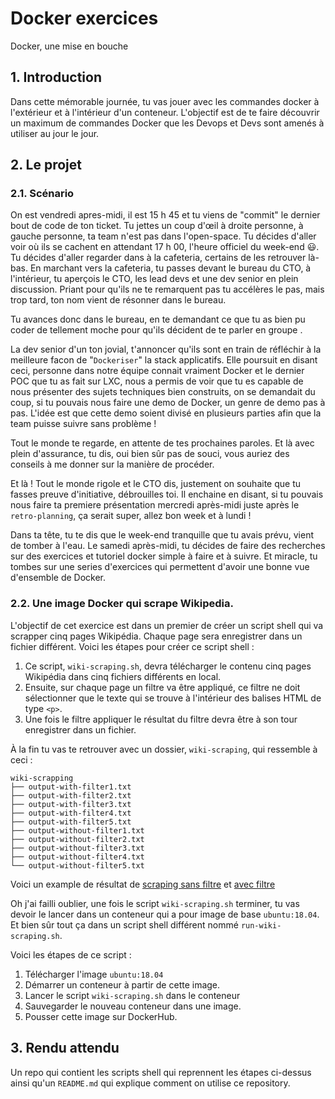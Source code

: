 # Docker exercices 
Docker, une mise en bouche

## 1. Introduction
Dans cette mémorable journée, tu vas jouer avec les commandes docker à l'extérieur et à l'intérieur d'un conteneur.
L'objectif est de te faire découvrir un maximum de commandes Docker que les Devops et Devs sont amenés à utiliser au jour le jour.

## 2. Le projet
### 2.1. Scénario
On est vendredi apres-midi, il est 15 h 45 et tu viens de "commit" le dernier bout de code de ton ticket.
Tu jettes un coup d'œil à droite personne, à gauche personne, ta team n'est pas dans l'open-space.
Tu décides d'aller voir où ils se cachent en attendant 17 h 00, l'heure officiel du week-end :smiley:.
Tu décides d'aller regarder dans à la cafeteria, certains de les retrouver là-bas.
En marchant vers la cafeteria, tu passes devant le bureau du CTO, à l'intérieur, tu aperçois le CTO, les lead devs et une dev senior en plein discussion.
Priant pour qu'ils ne te remarquent pas tu accélères le pas, mais trop tard, ton nom vient de résonner dans le bureau.

Tu avances donc dans le bureau, en te demandant ce que tu as bien pu coder de tellement moche
pour qu'ils décident de te parler en groupe <emoji>.

La dev senior d'un ton jovial, t'annoncer qu'ils sont en train de réfléchir à la meilleure facon de "`Dockeriser`" la stack applicatifs.
Elle poursuit en disant ceci, personne dans notre équipe connait vraiment Docker et le dernier POC que tu as fait sur LXC, 
nous a permis de voir que tu es capable de nous présenter des sujets techniques bien construits, 
on se demandait du coup, si tu pouvais nous faire une demo de Docker, un genre de demo pas à pas.
L'idée est que cette demo soient divisé en plusieurs parties afin que la team puisse suivre sans problème !

Tout le monde te regarde, en attente de tes prochaines paroles.
Et là avec plein d'assurance, tu dis, oui bien sûr pas de souci, 
vous auriez des conseils à me donner sur la manière de procéder.

Et là ! Tout le monde rigole et le CTO dis, justement on souhaite que tu fasses preuve d'initiative, débrouilles toi. 
Il enchaine en disant, si tu pouvais nous faire ta premiere présentation mercredi après-midi 
juste après le `retro-planning`, ça serait super, allez bon week et à lundi !

Dans ta tête, tu te dis que le week-end tranquille que tu avais prévu, vient de tomber à l'eau.
Le samedi après-midi, tu décides de faire des recherches sur des exercices et tutoriel docker simple à faire et à suivre.
Et miracle, tu tombes sur une series d'exercices qui permettent d'avoir une bonne vue d'ensemble de Docker.

### 2.2. Une image Docker qui scrape Wikipedia.
L'objectif de cet exercice est dans un premier de créer un script shell qui va scrapper cinq pages Wikipédia.
Chaque page sera enregistrer dans un fichier différent. Voici les étapes pour créer ce script shell :

1. Ce script, `wiki-scraping.sh`, devra télécharger le contenu cinq pages Wikipédia dans cinq fichiers différents en local.
2. Ensuite, sur chaque page un filtre va être appliqué, ce filtre ne doit sélectionner que le texte qui se trouve à l'intérieur des balises HTML de type `<p>`.
3. Une fois le filtre appliquer le résultat du filtre devra être à son tour enregistrer dans un fichier.

À la fin tu vas te retrouver avec un dossier, `wiki-scraping`, qui ressemble à ceci :

```shell
wiki-scrapping
├── output-with-filter1.txt
├── output-with-filter2.txt
├── output-with-filter3.txt
├── output-with-filter4.txt
├── output-with-filter5.txt
├── output-without-filter1.txt
├── output-without-filter2.txt
├── output-without-filter3.txt
├── output-without-filter4.txt
└── output-without-filter5.txt
```

Voici un example de résultat de [scraping sans filtre](https://drive.google.com/file/d/1xF7iU2XY4zz4NJArukdutshbextPQAV1/view?usp=sharing) et [avec filtre](https://drive.google.com/file/d/1mWyq7EJ7sBPBRNB0tM06exT46pofqKAx/view?usp=sharing)

Oh j'ai failli oublier, une fois le script `wiki-scraping.sh` terminer, 
tu vas devoir le lancer dans un conteneur qui a pour image de base `ubuntu:18.04`.
Et bien sûr tout ça dans un script shell différent nommé `run-wiki-scraping.sh`.

Voici les étapes de ce script : 
1. Télécharger l'image `ubuntu:18.04`
2. Démarrer un conteneur à partir de cette image.
3. Lancer le script `wiki-scraping.sh` dans le conteneur
4. Sauvegarder le nouveau conteneur dans une image.
5. Pousser cette image sur DockerHub.


## 3. Rendu attendu
Un repo qui contient les scripts shell 
qui reprennent les étapes ci-dessus ainsi qu'un `README.md`
qui explique comment on utilise ce repository.
